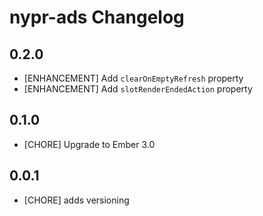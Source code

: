 # nypr-ads Changelog

## 0.2.0

- [ENHANCEMENT] Add `clearOnEmptyRefresh` property
- [ENHANCEMENT] Add `slotRenderEndedAction` property

## 0.1.0

- [CHORE] Upgrade to Ember 3.0

## 0.0.1

- [CHORE] adds versioning

